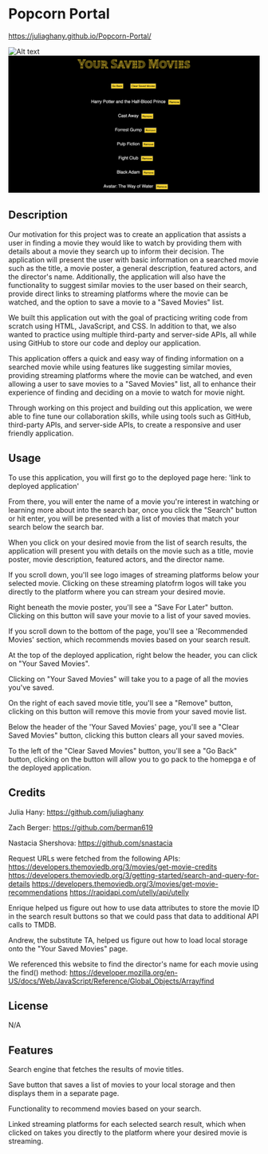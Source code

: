 # Popcorn Portal

https://juliaghany.github.io/Popcorn-Portal/

![Alt text](assets/images/homepage.png)
![Alt text](assets/images/Saved-Movies-Page.png)

## Description

Our motivation for this project was to create an application that assists a user in finding a movie they would like to watch by providing them with details about a movie they search up to inform their decision. The application will present the user with basic information on a searched movie such as the title, a movie poster, a general description, featured actors, and the director's name. Additionally, the application will also have the functionality to suggest similar movies to the user based on their search, provide direct links to streaming platforms where the movie can be watched, and the option to save a movie to a "Saved Movies" list. 

We built this application out with the goal of practicing writing code from scratch using HTML, JavaScript, and CSS. In addition to that, we also wanted to practice using multiple third-party and server-side APIs, all while using GitHub to store our code and deploy our application. 

This application offers a quick and easy way of finding information on a searched movie while using features like suggesting similar movies, providing streaming platforms where the movie can be watched, and even allowing a user to save movies to a "Saved Movies" list, all to enhance their experience of finding and deciding on a movie to watch for movie night.

Through working on this project and building out this application, we were able to fine tune our collaboration skills, while using tools such as GitHub, third-party APIs, and server-side APIs, to create a responsive and user friendly application.

## Usage

To use this application, you will first go to the deployed page here: 'link to deployed application'

From there, you will enter the name of a movie you're interest in watching or learning more about into the search bar, once you click the "Search" button or hit enter, you will be presented with a list of movies that match your search below the search bar. 

When you click on your desired movie from the list of search results, the application will present you with details on the movie such as a title, movie poster, movie description, featured actors, and the director name. 

If you scroll down, you'll see logo images of streaming platforms below your selected movie. Clicking on these streaming platofrm logos will take you directly to the platform where you can stream your desired movie. 

Right beneath the movie poster, you'll see a "Save For Later" button. Clicking on this button will save your movie to a list of your saved movies. 

If you scroll down to the bottom of the page, you'll see a 'Recommended Movies' section, which recommends movies based on your search result. 

At the top of the deployed application, right below the header, you can click on "Your Saved Movies". 

Clicking on "Your Saved Movies" will take you to a page of all the movies you've saved. 

On the right of each saved movie title, you'll see a "Remove" button, clicking on this button will remove this movie from your saved movie list. 

Below the header of the 'Your Saved Movies' page, you'll see a "Clear Saved Movies" button, clicking this button clears all your saved movies. 

To the left of the "Clear Saved Movies" button, you'll see a "Go Back" button, clicking on the button will allow you to go pack to the homepga e of the deployed application. 

## Credits

Julia Hany: https://github.com/juliaghany 

Zach Berger: https://github.com/berman619 

Nastacia Shershova: https://github.com/snastacia 

Request URLs were fetched from the following APIs:
https://developers.themoviedb.org/3/movies/get-movie-credits
https://developers.themoviedb.org/3/getting-started/search-and-query-for-details
https://developers.themoviedb.org/3/movies/get-movie-recommendations 
https://rapidapi.com/utelly/api/utelly 

Enrique helped us figure out how to use data attributes to store the movie ID in the search result buttons so that we could pass that data to additional API calls to TMDB. 

Andrew, the substitute TA, helped us figure out how to load local storage onto the "Your Saved Movies" page. 

We referenced this website to find the director's name for each movie using the find() method: https://developer.mozilla.org/en-US/docs/Web/JavaScript/Reference/Global_Objects/Array/find


## License

N/A

## Features

Search engine that fetches the results of movie titles. 

Save button that saves a list of movies to your local storage and then displays them in a separate page. 

Functionality to recommend movies based on your search. 

Linked streaming platforms for each selected search result, which when clicked on takes you directly to the platform where your desired movie is streaming. 
